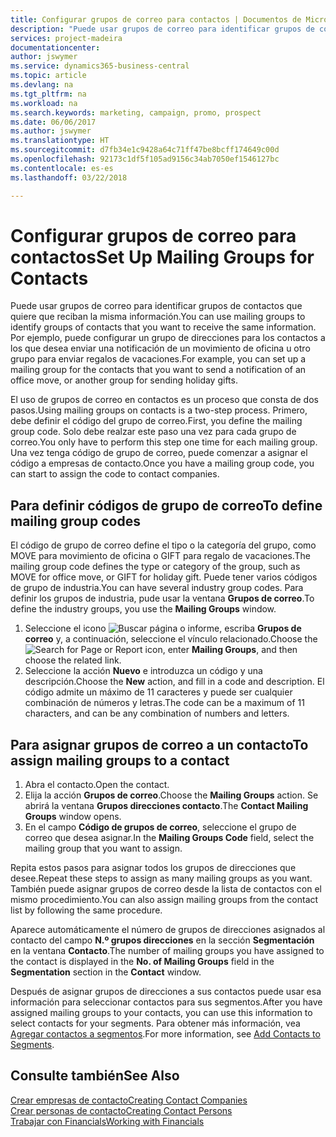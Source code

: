 ```yaml
---
title: Configurar grupos de correo para contactos | Documentos de Microsoft
description: "Puede usar grupos de correo para identificar grupos de contactos que deben recibir la misma información, por ejemplo, para una campaña de marketing o una promoción."
services: project-madeira
documentationcenter: 
author: jswymer
ms.service: dynamics365-business-central
ms.topic: article
ms.devlang: na
ms.tgt_pltfrm: na
ms.workload: na
ms.search.keywords: marketing, campaign, promo, prospect
ms.date: 06/06/2017
ms.author: jswymer
ms.translationtype: HT
ms.sourcegitcommit: d7fb34e1c9428a64c71ff47be8bcff174649c00d
ms.openlocfilehash: 92173c1df5f105ad9156c34ab7050ef1546127bc
ms.contentlocale: es-es
ms.lasthandoff: 03/22/2018

---
```

# <a name="set-up-mailing-groups-for-contacts"></a><span data-ttu-id="6de8b-103">Configurar grupos de correo para contactos</span><span class="sxs-lookup"><span data-stu-id="6de8b-103">Set Up Mailing Groups for Contacts</span></span>
<span data-ttu-id="6de8b-104">Puede usar grupos de correo para identificar grupos de contactos que quiere que reciban la misma información.</span><span class="sxs-lookup"><span data-stu-id="6de8b-104">You can use mailing groups to identify groups of contacts that you want to receive the same information.</span></span> <span data-ttu-id="6de8b-105">Por ejemplo, puede configurar un grupo de direcciones para los contactos a los que desea enviar una notificación de un movimiento de oficina u otro grupo para enviar regalos de vacaciones.</span><span class="sxs-lookup"><span data-stu-id="6de8b-105">For example, you can set up a mailing group for the contacts that you want to send a notification of an office move, or another group for sending holiday gifts.</span></span>

<span data-ttu-id="6de8b-106">El uso de grupos de correo en contactos es un proceso que consta de dos pasos.</span><span class="sxs-lookup"><span data-stu-id="6de8b-106">Using mailing groups on contacts is a two-step process.</span></span> <span data-ttu-id="6de8b-107">Primero, debe definir el código del grupo de correo.</span><span class="sxs-lookup"><span data-stu-id="6de8b-107">First, you define the mailing group code.</span></span> <span data-ttu-id="6de8b-108">Solo debe realzar este paso una vez para cada grupo de correo.</span><span class="sxs-lookup"><span data-stu-id="6de8b-108">You only have to perform this step one time for each mailing group.</span></span> <span data-ttu-id="6de8b-109">Una vez tenga código de grupo de correo, puede comenzar a asignar el código a empresas de contacto.</span><span class="sxs-lookup"><span data-stu-id="6de8b-109">Once you have a mailing group code, you can start to assign the code to contact companies.</span></span>

## <a name="to-define-mailing-group-codes"></a><span data-ttu-id="6de8b-110">Para definir códigos de grupo de correo</span><span class="sxs-lookup"><span data-stu-id="6de8b-110">To define mailing group codes</span></span>
<span data-ttu-id="6de8b-111">El código de grupo de correo define el tipo o la categoría del grupo, como MOVE para movimiento de oficina o GIFT para regalo de vacaciones.</span><span class="sxs-lookup"><span data-stu-id="6de8b-111">The mailing group code defines the type or category of the group, such as MOVE for office move, or GIFT for holiday gift.</span></span> <span data-ttu-id="6de8b-112">Puede tener varios códigos de grupo de industria.</span><span class="sxs-lookup"><span data-stu-id="6de8b-112">You can have several industry group codes.</span></span> <span data-ttu-id="6de8b-113">Para definir los grupos de industria, pude usar la ventana **Grupos de correo**.</span><span class="sxs-lookup"><span data-stu-id="6de8b-113">To define the industry groups, you use the **Mailing Groups** window.</span></span>

1. <span data-ttu-id="6de8b-114">Seleccione el icono ![Buscar página o informe](media/ui-search/search_small.png "icono Buscar página o informe"), escriba **Grupos de correo** y, a continuación, seleccione el vínculo relacionado.</span><span class="sxs-lookup"><span data-stu-id="6de8b-114">Choose the ![Search for Page or Report](media/ui-search/search_small.png "Search for Page or Report icon") icon, enter **Mailing Groups**, and then choose the related link.</span></span>
2. <span data-ttu-id="6de8b-115">Seleccione la acción **Nuevo** e introduzca un código y una descripción.</span><span class="sxs-lookup"><span data-stu-id="6de8b-115">Choose the **New** action, and fill in a code and description.</span></span> <span data-ttu-id="6de8b-116">El código admite un máximo de 11 caracteres y puede ser cualquier combinación de números y letras.</span><span class="sxs-lookup"><span data-stu-id="6de8b-116">The code can be a maximum of 11 characters, and can be any combination of numbers and letters.</span></span>

## <a name="AssignMailGroupContact"></a> <span data-ttu-id="6de8b-117">Para asignar grupos de correo a un contacto</span><span class="sxs-lookup"><span data-stu-id="6de8b-117">To assign mailing groups to a contact</span></span>
1. <span data-ttu-id="6de8b-118">Abra el contacto.</span><span class="sxs-lookup"><span data-stu-id="6de8b-118">Open the contact.</span></span>
2. <span data-ttu-id="6de8b-119">Elija la acción **Grupos de correo**.</span><span class="sxs-lookup"><span data-stu-id="6de8b-119">Choose the **Mailing Groups** action.</span></span> <span data-ttu-id="6de8b-120">Se abrirá la ventana **Grupos direcciones contacto**.</span><span class="sxs-lookup"><span data-stu-id="6de8b-120">The **Contact Mailing Groups** window opens.</span></span>
3. <span data-ttu-id="6de8b-121">En el campo **Código de grupos de correo**, seleccione el grupo de correo que desea asignar.</span><span class="sxs-lookup"><span data-stu-id="6de8b-121">In the **Mailing Groups Code** field, select the mailing group that you want to assign.</span></span>

<span data-ttu-id="6de8b-122">Repita estos pasos para asignar todos los grupos de direcciones que desee.</span><span class="sxs-lookup"><span data-stu-id="6de8b-122">Repeat these steps to assign as many mailing groups as you want.</span></span> <span data-ttu-id="6de8b-123">También puede asignar grupos de correo desde la lista de contactos con el mismo procedimiento.</span><span class="sxs-lookup"><span data-stu-id="6de8b-123">You can also assign mailing groups from the contact list by following the same procedure.</span></span>

<span data-ttu-id="6de8b-124">Aparece automáticamente el número de grupos de direcciones asignados al contacto del campo **N.º grupos direcciones** en la sección **Segmentación** en la ventana **Contacto**.</span><span class="sxs-lookup"><span data-stu-id="6de8b-124">The number of mailing groups you have assigned to the contact is displayed in the **No. of Mailing Groups** field in the **Segmentation** section in the **Contact** window.</span></span>

<span data-ttu-id="6de8b-125">Después de asignar grupos de direcciones a sus contactos puede usar esa información para seleccionar contactos para sus segmentos.</span><span class="sxs-lookup"><span data-stu-id="6de8b-125">After you have assigned mailing groups to your contacts, you can use this information to select contacts for your segments.</span></span> <span data-ttu-id="6de8b-126">Para obtener más información, vea [Agregar contactos a segmentos](marketing-add-contact-segment.md).</span><span class="sxs-lookup"><span data-stu-id="6de8b-126">For more information, see [Add Contacts to Segments](marketing-add-contact-segment.md).</span></span>

## <a name="see-also"></a><span data-ttu-id="6de8b-127">Consulte también</span><span class="sxs-lookup"><span data-stu-id="6de8b-127">See Also</span></span>
[<span data-ttu-id="6de8b-128">Crear empresas de contacto</span><span class="sxs-lookup"><span data-stu-id="6de8b-128">Creating Contact Companies</span></span>](marketing-create-contact-companies.md)  
[<span data-ttu-id="6de8b-129">Crear personas de contacto</span><span class="sxs-lookup"><span data-stu-id="6de8b-129">Creating Contact Persons</span></span>](marketing-create-contact-persons.md)  
[<span data-ttu-id="6de8b-130">Trabajar con Financials</span><span class="sxs-lookup"><span data-stu-id="6de8b-130">Working with Financials</span></span>](ui-work-product.md)

